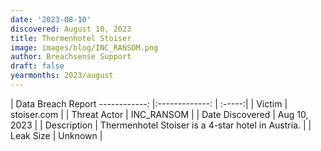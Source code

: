 ```yaml
---
date: '2023-08-10'
discovered: August 10, 2023
title: Thermenhotel Stoiser
image: images/blog/INC_RANSOM.png
author: Breachsense Support
draft: false
yearmonths: 2023/august
---
```



| Data Breach Report
------------:     |:-------------:    | :-----:|
| Victim      | stoiser.com      | 
| Threat Actor      | INC_RANSOM      | 
| Date Discovered      | Aug 10, 2023      | 
| Description      | Thermenhotel Stoiser is a 4-star hotel in Austria.      | 
| Leak Size      | Unknown      | 

